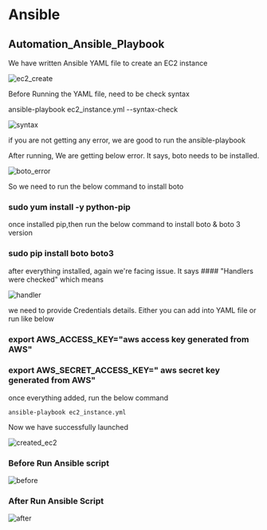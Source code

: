 # Ansible
## Automation_Ansible_Playbook

We have written Ansible YAML file to create an EC2 instance

![ec2_create](https://user-images.githubusercontent.com/67817741/181302307-394c896c-a7b4-4644-9f9a-c6a5b4b8ae20.PNG)

Before Running the YAML file, need to be check syntax

   ansible-playbook ec2_instance.yml --syntax-check

![syntax](https://user-images.githubusercontent.com/67817741/181302390-18d0f739-5605-4ab0-b550-8bb3b54b3163.PNG)

if you are not getting any error, we are good to run the ansible-playbook

After running, We are getting below error. It says, boto needs to be installed.

![boto_error](https://user-images.githubusercontent.com/67817741/181307737-a74b47a9-b492-47f2-b0ea-8f23000cb81e.PNG)

So we need to run the below command to install boto

   ### sudo yum install -y python-pip

once installed pip,then run the below command to install boto & boto 3 version

  ### sudo pip install boto boto3

after everything installed, again we're facing issue. It says #### "Handlers were checked" which means

![handler](https://user-images.githubusercontent.com/67817741/181317678-1675508b-a14b-48fe-ad75-f7b7a3bb46a2.JPG)


we need to provide Credentials details. Either you can add into YAML file or run like below

### export AWS_ACCESS_KEY="aws access key generated from AWS"

### export AWS_SECRET_ACCESS_KEY=" aws secret key generated from AWS"

once everything added, run the below command 

	ansible-playbook ec2_instance.yml

Now we have successfully launched 

![created_ec2](https://user-images.githubusercontent.com/67817741/181318233-26da700b-01bc-473f-8bba-82466ee0f2dc.JPG)

### Before Run Ansible script

![before](https://user-images.githubusercontent.com/67817741/181318478-a3520838-5a7b-4e79-bf1b-3eccafbe006e.JPG)

### After Run Ansible Script

![after](https://user-images.githubusercontent.com/67817741/181320716-55b90c9e-d429-4793-a075-38844b86c1e4.JPG)

